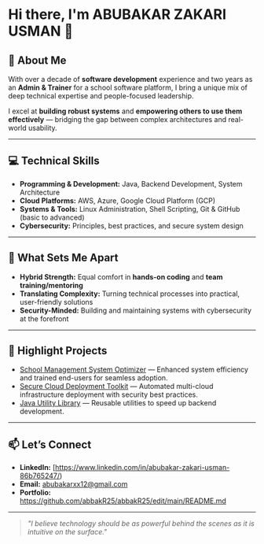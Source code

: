 # Hi there, I'm ABUBAKAR ZAKARI USMAN 👋

## 🚀 About Me  
With over a decade of **software development** experience and two years as an **Admin & Trainer** for a school software platform, I bring a unique mix of deep technical expertise and people-focused leadership.  

I excel at **building robust systems** and **empowering others to use them effectively** — bridging the gap between complex architectures and real-world usability.

---

## 💻 Technical Skills  

- **Programming & Development:** Java, Backend Development, System Architecture  
- **Cloud Platforms:** AWS, Azure, Google Cloud Platform (GCP)  
- **Systems & Tools:** Linux Administration, Shell Scripting, Git & GitHub (basic to advanced)  
- **Cybersecurity:** Principles, best practices, and secure system design  

---

## 🌟 What Sets Me Apart  

- **Hybrid Strength:** Equal comfort in **hands-on coding** and **team training/mentoring**  
- **Translating Complexity:** Turning technical processes into practical, user-friendly solutions  
- **Security-Minded:** Building and maintaining systems with cybersecurity at the forefront  

---

## 📂 Highlight Projects  

- [School Management System Optimizer](https://github.com/johndoe/school-management-optimizer) — Enhanced system efficiency and trained end-users for seamless adoption.  
- [Secure Cloud Deployment Toolkit](https://github.com/johndoe/secure-cloud-deployment) — Automated multi-cloud infrastructure deployment with security best practices.  
- [Java Utility Library](https://github.com/johndoe/java-utility-library) — Reusable utilities to speed up backend development.

---

## 📫 Let’s Connect  

- **LinkedIn:** [https://www.linkedin.com/in/abubakar-zakari-usman-86b765247/)  
- **Email:** abubakarxx12@gmail.com  
- **Portfolio:** https://github.com/abbakR25/abbakR25/edit/main/README.md  

---

> _"I believe technology should be as powerful behind the scenes as it is intuitive on the surface."_  

